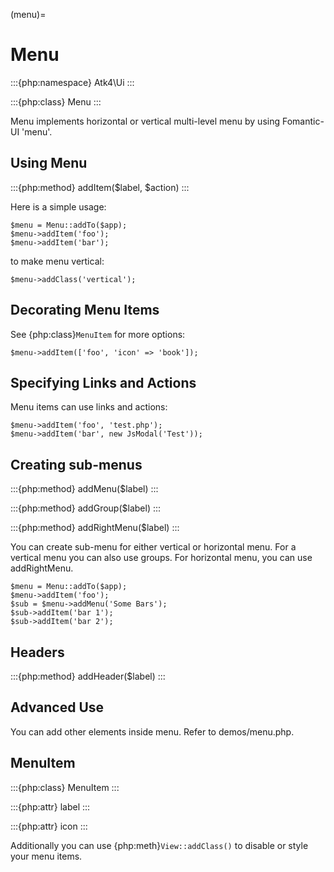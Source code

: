 (menu)=

# Menu

:::{php:namespace} Atk4\Ui
:::

:::{php:class} Menu
:::

Menu implements horizontal or vertical multi-level menu by using Fomantic-UI 'menu'.

## Using Menu

:::{php:method} addItem($label, $action)
:::

Here is a simple usage:

```
$menu = Menu::addTo($app);
$menu->addItem('foo');
$menu->addItem('bar');
```

to make menu vertical:

```
$menu->addClass('vertical');
```

## Decorating Menu Items

See {php:class}`MenuItem` for more options:

```
$menu->addItem(['foo', 'icon' => 'book']);
```

## Specifying Links and Actions

Menu items can use links and actions:

```
$menu->addItem('foo', 'test.php');
$menu->addItem('bar', new JsModal('Test'));
```

## Creating sub-menus

:::{php:method} addMenu($label)
:::

:::{php:method} addGroup($label)
:::

:::{php:method} addRightMenu($label)
:::

You can create sub-menu for either vertical or horizontal menu. For a vertical
menu you can also use groups. For horizontal menu, you can use addRightMenu.

```
$menu = Menu::addTo($app);
$menu->addItem('foo');
$sub = $menu->addMenu('Some Bars');
$sub->addItem('bar 1');
$sub->addItem('bar 2');
```

## Headers

:::{php:method} addHeader($label)
:::

## Advanced Use

You can add other elements inside menu. Refer to demos/menu.php.

## MenuItem

:::{php:class} MenuItem
:::

:::{php:attr} label
:::

:::{php:attr} icon
:::

Additionally you can use {php:meth}`View::addClass()` to disable or style your menu items.
